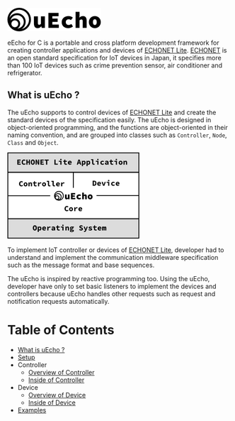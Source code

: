 ![logo](img/logo.png)

eEcho for C is a portable and cross platform development framework for creating controller applications and devices of [ECHONET Lite][enet]. [ECHONET][enet] is an open standard specification for IoT devices in Japan, it specifies more than 100 IoT devices such as crime prevention sensor, air conditioner and refrigerator.

## What is uEcho ?

The uEcho supports to control devices of [ECHONET Lite][enet] and create the standard devices of the specification easily. The uEcho is designed in object-oriented programming, and the functions are object-oriented in their naming convention, and are grouped into classes such as `Controller`, `Node`, `Class` and `Object`.

![framwork](img/framework.png)

To implement IoT controller or devices of [ECHONET Lite][enet], developer had to understand and implement the communication middleware specification such as the message format and base sequences.

The uEcho is inspired by reactive programming too. Using the uEcho, developer have only to set basic listeners to implement the devices and controllers because uEcho handles other requests such as request and notification requests automatically.

# Table of Contents

- [What is uEcho ?](./uecho_overview.md)
- [Setup](./uecho_setup.md)
- Controller
  - [Overview of Controller](./uecho_controller_overview.md)
  - [Inside of Controller](./uecho_controller_inside.md)
- Device
  - [Overview of Device](./uecho_device_overview.md)
  - [Inside of Device](./uecho_device_inside.md)
- [Examples](./uecho_examples.md)

[enet]:http://echonet.jp/english/
